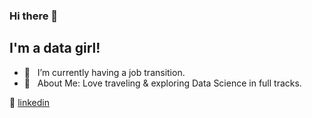 ### Hi there 👋

## I'm a data girl!

- 🌱  &nbsp; I’m currently having a job transition. 
- 💜  &nbsp; About Me: Love traveling & exploring Data Science in full tracks. 

👔 [linkedin][linkedin]
 
[linkedin]: https://www.linkedin.com/in/xinyue-liu-237641169/
